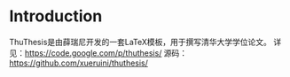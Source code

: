 # Introduction #
ThuThesis是由薛瑞尼开发的一套LaTeX模板，用于撰写清华大学学位论文。
详见：https://code.google.com/p/thuthesis/
源码：https://github.com/xueruini/thuthesis/